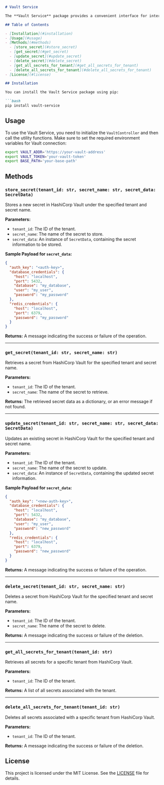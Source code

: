 ```markdown
# Vault Service

The **Vault Service** package provides a convenient interface for interacting with HashiCorp Vault. It offers various methods to manage secrets for different tenants and connectors. This package is designed for seamless integration into your applications.

## Table of Contents

- [Installation](#installation)
- [Usage](#usage)
- [Methods](#methods)
  - [store_secret](#store_secret)
  - [get_secret](#get_secret)
  - [update_secret](#update_secret)
  - [delete_secret](#delete_secret)
  - [get_all_secrets_for_tenant](#get_all_secrets_for_tenant)
  - [delete_all_secrets_for_tenant](#delete_all_secrets_for_tenant)
- [License](#license)

## Installation

You can install the Vault Service package using pip:

```bash
pip install vault-service
```

## Usage

To use the Vault Service, you need to initialize the `VaultController` and then call the utility functions. Make sure to set the required environment variables for Vault connection:

```bash
export VAULT_ADDR='https://your-vault-address'
export VAULT_TOKEN='your-vault-token'
export BASE_PATH='your-base-path'
```

## Methods

### `store_secret(tenant_id: str, secret_name: str, secret_data: SecretData)`

Stores a new secret in HashiCorp Vault under the specified tenant and secret name.

**Parameters:**
- `tenant_id`: The ID of the tenant.
- `secret_name`: The name of the secret to store.
- `secret_data`: An instance of `SecretData`, containing the secret information to be stored.

**Sample Payload for `secret_data`:**
```json
{
  "auth_key": "<auth-key>",
  "database_credentials": {
    "host": "localhost",
    "port": 5432,
    "database": "my_database",
    "user": "my_user",
    "password": "my_password"
  },
  "redis_credentials": {
    "host": "localhost",
    "port": 6379,
    "password": "my_password"
  }
}
```

**Returns:** A message indicating the success or failure of the operation.

---

### `get_secret(tenant_id: str, secret_name: str)`

Retrieves a secret from HashiCorp Vault for the specified tenant and secret name.

**Parameters:**
- `tenant_id`: The ID of the tenant.
- `secret_name`: The name of the secret to retrieve.

**Returns:** The retrieved secret data as a dictionary, or an error message if not found.

---

### `update_secret(tenant_id: str, secret_name: str, secret_data: SecretData)`

Updates an existing secret in HashiCorp Vault for the specified tenant and secret name.

**Parameters:**
- `tenant_id`: The ID of the tenant.
- `secret_name`: The name of the secret to update.
- `secret_data`: An instance of `SecretData`, containing the updated secret information.

**Sample Payload for `secret_data`:**
```json
{
  "auth_key": "<new-auth-key>",
  "database_credentials": {
    "host": "localhost",
    "port": 5432,
    "database": "my_database",
    "user": "my_user",
    "password": "new_password"
  },
  "redis_credentials": {
    "host": "localhost",
    "port": 6379,
    "password": "new_password"
  }
}
```

**Returns:** A message indicating the success or failure of the operation.

---

### `delete_secret(tenant_id: str, secret_name: str)`

Deletes a secret from HashiCorp Vault for the specified tenant and secret name.

**Parameters:**
- `tenant_id`: The ID of the tenant.
- `secret_name`: The name of the secret to delete.

**Returns:** A message indicating the success or failure of the deletion.

---

### `get_all_secrets_for_tenant(tenant_id: str)`

Retrieves all secrets for a specific tenant from HashiCorp Vault.

**Parameters:**
- `tenant_id`: The ID of the tenant.

**Returns:** A list of all secrets associated with the tenant.

---

### `delete_all_secrets_for_tenant(tenant_id: str)`

Deletes all secrets associated with a specific tenant from HashiCorp Vault.

**Parameters:**
- `tenant_id`: The ID of the tenant.

**Returns:** A message indicating the success or failure of the deletion.

## License

This project is licensed under the MIT License. See the [LICENSE](LICENSE) file for details.
```